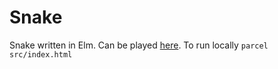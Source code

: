 # Snake

Snake written in Elm. Can be played [here](useless-fuel.surge.sh). To run locally `parcel src/index.html`